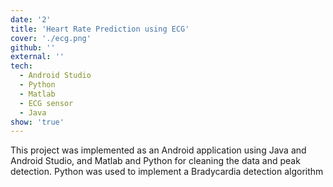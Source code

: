```yaml
---
date: '2'
title: 'Heart Rate Prediction using ECG'
cover: './ecg.png'
github: ''
external: ''
tech:
  - Android Studio
  - Python
  - Matlab
  - ECG sensor
  - Java
show: 'true'
---
```


This project was implemented as an Android application using Java and Android Studio, and Matlab and Python for cleaning the data and peak detection. Python was used to implement a Bradycardia detection algorithm